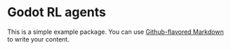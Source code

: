 
# Godot RL agents
This is a simple example package. You can use
[Github-flavored Markdown](https://guides.github.com/features/mastering-markdown/)
to write your content.
